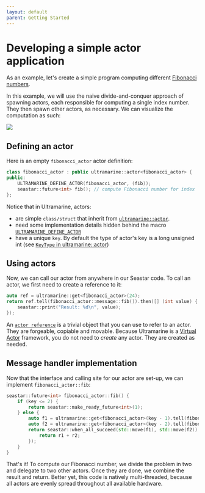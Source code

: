 ```yaml
---
layout: default
parent: Getting Started
---
```


# Developing a simple actor application

As an example, let's create a simple program computing different [Fibonacci numbers](https://en.wikipedia.org/wiki/Fibonacci_number).

In this example, we will use the naive divide-and-conquer approach of spawning actors, each responsible for computing a single index number.
They then spawn other actors, as necessary. We can visualize the computation as such:

![](https://upload.wikimedia.org/wikipedia/commons/a/a3/Call_Tree_for_Fibonacci_Number_F6.svg)

## Defining an actor

Here is an empty `fibonacci_actor` actor definition:

```cpp
class fibonacci_actor : public ultramarine::actor<fibonacci_actor> {
public:
    ULTRAMARINE_DEFINE_ACTOR(fibonacci_actor, (fib));
    seastar::future<int> fib(); // compute Fibonacci number for index `this->key`
};
```

Notice that in Ultramarine, actors:
 - are simple `class/struct` that inherit from [`ultramarine::actor`](../api/doc_ultramarine__actor.md#standardese-ultramarine__actor).
 - need some implementation details hidden behind the macro [`ULTRAMARINE_DEFINE_ACTOR`](../api/doc_ultramarine__macro.md#standardese-ULTRAMARINE_DEFINE_ACTOR)
 - have a unique `key`. By default the type of actor's key is a long unsigned int (see [`KeyType` in ultramarine::actor](../api/doc_ultramarine__actor.md#standardese-ultramarine__actor))

## Using actors

Now, we can call our actor from anywhere in our Seastar code. To call an actor, we first need to create a reference to it:

```cpp
auto ref = ultramarine::get<fibonacci_actor>(24);
return ref.tell(fibonacci_actor::message::fib()).then([] (int value) {
    seastar::print("Result: %d\n", value);
});
```

An [`actor reference`](../api/doc_ultramarine__actor_ref.md#standardese-ultramarine__actor_ref-Actor-) is a trivial object that you can use to refer to an actor. They are forgeable, copiable and movable. Because Ultramarine is a [Virtual Actor](http://research.microsoft.com/apps/pubs/default.aspx?id=210931) framework, you do not need to *create* any actor. They are created as needed.

## Message handler implementation

Now that the interface and calling site for our actor are set-up, we can implement `fibonacci_actor::fib`:

```cpp
seastar::future<int> fibonacci_actor::fib() {
    if (key <= 2) {
        return seastar::make_ready_future<int>(1);
    } else {
        auto f1 = ultramarine::get<fibonacci_actor>(key - 1).tell(fibonacci_actor::message::fib());
        auto f2 = ultramarine::get<fibonacci_actor>(key - 2).tell(fibonacci_actor::message::fib());
        return seastar::when_all_succeed(std::move(f1), std::move(f2)).then([] (auto r1, auto r2) {
            return r1 + r2;
        });
    }
}
```

That's it! To compute our Fibonacci number, we divide the problem in two and delegate to two other actors. Once they are done, we combine the result and return. Better yet, this code is natively multi-threaded, because all actors are evenly spread throughout all available hardware.
